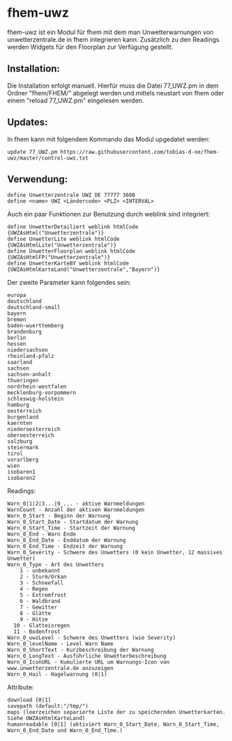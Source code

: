 # fhem-uwz

fhem-uwz ist ein Modul für fhem mit dem man Unwetterwarnungen von unwetterzentrale.de in fhem integrieren kann.
Zusätzlich zu den Readings werden Widgets für den Floorplan zur Verfügung gestellt.


Installation:
-----------------------------------------
Die Installation erfolgt manuell. Hierfür muss die Datei 77_UWZ.pm in dem Ordner "fhem/FHEM/" abgelegt werden und mittels neustart von fhem oder einem "reload 77_UWZ.pm" eingelesen werden.


Updates:
-----------------------------------------
In fhem kann mit folgendem Kommando das Modul upgedatet werden:

    update 77_UWZ.pm https://raw.githubusercontent.com/tobias-d-oe/fhem-uwz/master/control-uwz.txt


Verwendung:
-----------------------------------------
    define Unwetterzentrale UWZ DE 77777 3600
    define <name> UWZ <Ländercode> <PLZ> <INTERVAL>

Auch ein paar Funktionen zur Benutzung durch weblink sind integriert:

    define UnwetterDetailiert weblink htmlCode {UWZAsHtml("Unwetterzentrale")}
    define UnwetterLite weblink htmlCode {UWZAsHtmlLite("Unwetterzentrale")}
    define UnwetterFloorplan weblink htmlCode {UWZAsHtmlFP("Unwetterzentrale")}
    define UnwetterKarteBY weblink htmlCode {UWZAsHtmlKarteLand("Unwetterzentrale","Bayern")}

Der zweite Parameter kann folgendes sein:

    europa
    deutschland
    deutschland-small
    bayern
    bremen
    baden-wuerttemberg
    brandenburg
    berlin
    hessen
    niedersachsen
    rheinland-pfalz
    saarland
    sachsen
    sachsen-anhalt
    thueringen
    nordrhein-westfalen
    mecklenburg-vorpommern
    schleswig-holstein
    hamburg
    oesterreich
    burgenland
    kaernten
    niederoesterreich
    oberoesterreich
    salzburg
    steiermark
    tirol
    vorarlberg
    wien
    isobaren1
    isobaren2


Readings:

    Warn_0|1|2|3...|9_... - aktive Warnmeldungen
    WarnCount - Anzahl der aktiven Warnmeldungen
    Warn_0_Start - Beginn der Warnung
    Warn_0_Start_Date - Startdatum der Warnung
    Warn_0_Start_Time - Startzeit der Warnung
    Warn_0_End - Warn Ende
    Warn_0_End_Date - Enddatum der Warnung
    Warn_0_End_Time - Endzeit der Warnung
    Warn_0_Severity - Schwere des Unwetters (0 kein Unwetter, 12 massives Unwetter)
    Warn_0_Type - Art des Unwetters
        1 - unbekannt
        2 - Sturm/Orkan
        3 - Schneefall
        4 - Regen
        5 - Extremfrost
        6 - Waldbrand
        7 - Gewitter
        8 - Glätte
        9 - Hitze
      10 - Glatteisregen
      11 - Bodenfrost
    Warn_0_uwzLevel - Schwere des Unwetters (wie Severity)
    Warn_0_levelName - Level Warn Name
    Warn_0_ShortText - Kurzbeschreibung der Warnung
    Warn_0_LongText - Ausführliche Unwetterbeschreibung
    Warn_0_IconURL - Kumulierte URL um Warnungs-Icon von www.unwetterzentrale.de anzuzeigen
    Warn_0_Hail - Hagelwarnung (0|1)


Attribute:

    download [0|1]
    savepath (default:"/tmp/")
    maps (leerzeichen separierte Liste der zu speichernden Unwetterkarten. Siehe UWZAsHtmlKarteLand)
    humanreadable [0|1] (aktiviert Warn_0_Start_Date, Warn_0_Start_Time, Warn_0_End_Date und Warn_0_End_Time.)



